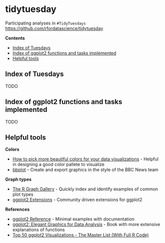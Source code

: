 # tidytuesday

Participating analyses in `#TidyTuesdays`
https://github.com/rfordatascience/tidytuesday

**Contents**

- [Index of Tuesdays](#index-of-tuesdays)
- [Index of ggplot2 functions and tasks implemented](#index-of-ggplot2-functions-and-tasks-implemented)
- [Helpful tools](#helpful-tools)

## Index of Tuesdays

TODO

## Index of ggplot2 functions and tasks implemented

TODO

## Helpful tools

**Colors**

- [How to pick more beautiful colors for your data
  visualizations](https://blog.datawrapper.de/beautifulcolors/) - Helpful in
  designing a good color pallete to visualize
- [bbplot](https://github.com/bbc/bbplot) - Create and export graphics in the
  style of the BBC News team

**Graph types**

- [The R Graph Gallery](https://www.r-graph-gallery.com/) - Quickly index and
  identify examples of common plot types
- [ggplot2 Extensions](https://exts.ggplot2.tidyverse.org/) - Community driven
  extensions for ggplot2

**References**

- [ggplot2 Reference](https://ggplot2.tidyverse.org/reference/index.html) -
  Minimal examples with documentation
- [ggplot2: Elegant Graphics for Data Analysis](https://ggplot2-book.org/) -
  Book with more extensive explanations of functions
- [Top 50 ggplot2 Visualizations - The Master List (With Full R
  Code)](http://r-statistics.co/Top50-Ggplot2-Visualizations-MasterList-R-Code.html)
